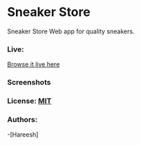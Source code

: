 # Sneaker Store 

Sneaker Store Web app for quality sneakers.

### Live:

[Browse it live here]( https://hareesh47.github.io/sneaker-store/)

### Screenshots

### License: [MIT](/LICENSE)

### Authors:

-[Hareesh]